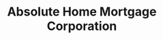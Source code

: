 ---
title: "Absolute Home Mortgage Corporation"
url: /wayne/absolute-home-mortgage-corporation/
shop: pawnbroker
---